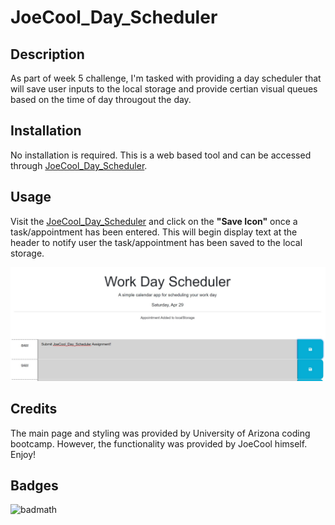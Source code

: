 # JoeCool_Day_Scheduler

## Description

As part of week 5 challenge, I'm tasked with providing a day scheduler that will save user inputs to the local storage and provide certian visual queues based on the time of day througout the day.  

## Installation

No installation is required. This is a web based tool and can be accessed through [JoeCool_Day_Scheduler](https://joecool-engineer.github.io/JoeCool_Day_Scheduler/).

## Usage

Visit the [JoeCool_Day_Scheduler](https://joecool-engineer.github.io/JoeCool_Day_Scheduler/) and click on the **"Save Icon"** once a task/appointment has been entered. This will begin display text at the header to notify user the task/appointment has been saved to the local storage.

![Scheduler Main Page](./assets/Joe_Cool_Scheduler.jpg)

## Credits

The main page and styling was provided by University of Arizona coding bootcamp. However, the functionality was provided by JoeCool himself. Enjoy!

## Badges

![badmath](https://img.shields.io/badge/JavaScript-Password_Day_Scheduler_Complete-brightgreen)

